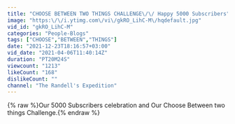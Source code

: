 ```yaml
---
title: "CHOOSE BETWEEN TWO THINGS CHALLENGE\/\/ Happy 5000 Subscribers"
image: "https:\/\/i.ytimg.com\/vi\/gkRO_LihC-M\/hqdefault.jpg"
vid_id: "gkRO_LihC-M"
categories: "People-Blogs"
tags: ["CHOOSE","BETWEEN","THINGS"]
date: "2021-12-23T18:16:57+03:00"
vid_date: "2021-04-06T11:40:14Z"
duration: "PT20M24S"
viewcount: "1213"
likeCount: "168"
dislikeCount: ""
channel: "The Randell's Expedition"
---
```

{% raw %}Our 5000 Subscribers celebration and Our Choose Between two things Challenge.{% endraw %}
